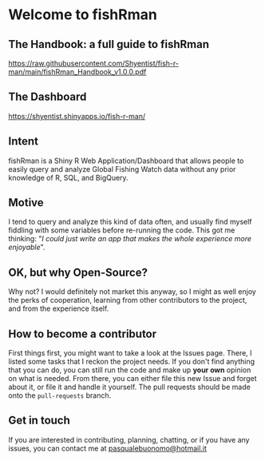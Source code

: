 # Welcome to fishRman
## The Handbook: a full guide to fishRman
https://raw.githubusercontent.com/Shyentist/fish-r-man/main/fishRman_Handbook_v1.0.0.pdf
## The Dashboard
https://shyentist.shinyapps.io/fish-r-man/

## Intent
fishRman is a Shiny R Web Application/Dashboard that allows people to easily query and analyze Global Fishing Watch data without any prior knowledge of R, SQL, and BigQuery.

## Motive
I tend to query and analyze this kind of data often, and usually find myself fiddling with some variables before re-running the code. This got me thinking: "*I could just write an app that makes the whole experience more enjoyable*".

## OK, but why Open-Source?
Why not? I would definitely not market this anyway, so I might as well enjoy the perks of cooperation, learning from other contributors to the project, and from the experience itself.

## How to become a contributor
First things first, you might want to take a look at the Issues page. There, I listed some tasks that I reckon the project needs. If you don't find anything that you can do, you can still run the code and make up **your own** opinion on what is needed. From there, you can either file this new Issue and forget about it, or file it and handle it yourself. The pull requests should be made onto the `pull-requests` branch.

## Get in touch
If you are interested in contributing, planning, chatting, or if you have any issues, you can contact me at pasqualebuonomo@hotmail.it
